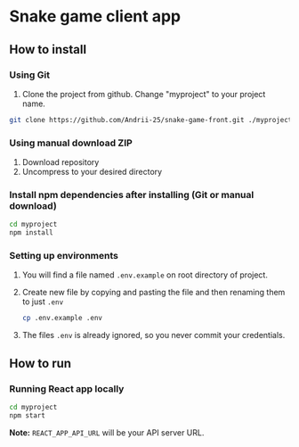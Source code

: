 # Snake game client app

## How to install

### Using Git

1.  Clone the project from github. Change "myproject" to your project name.

```bash
git clone https://github.com/Andrii-25/snake-game-front.git ./myproject
```

### Using manual download ZIP

1.  Download repository
2.  Uncompress to your desired directory

### Install npm dependencies after installing (Git or manual download)

```bash
cd myproject
npm install
```

### Setting up environments

1.  You will find a file named `.env.example` on root directory of project.
2.  Create new file by copying and pasting the file and then renaming them to just `.env`

    ```bash
    cp .env.example .env
    ```

3.  The files `.env` is already ignored, so you never commit your credentials.

## How to run

### Running React app locally

```bash
cd myproject
npm start
```

**Note:** `REACT_APP_API_URL` will be your API server URL.
